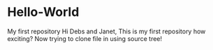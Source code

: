 # Hello-World
My first repository
Hi Debs and Janet,
This is my first repository how exciting?
Now trying to clone file in using source tree!
